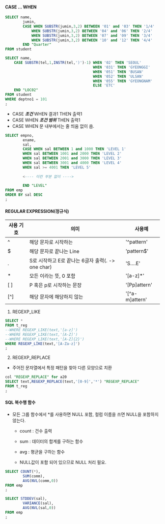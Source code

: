 #### CASE ... WHEN

```sql
SELECT name,
		jumin,
		CASE WHEN SUBSTR(jumin,3,2) BETWEEN '01' and '03' THEN '1/4'
			WHEN SUBSTR(jumin,3,2) BETWEEN '04' and '06' THEN '2/4'
			WHEN SUBSTR(jumin,3,2) BETWEEN '07' and '09' THEN '3/4'
			WHEN SUBSTR(jumin,3,2) BETWEEN '10' and '12' THEN '4/4'
		END "Quarter"
FROM student
```

```sql
SELECT name,
	CASE SUBSTR(tel,1,INSTR(tel,')')-1) WHEN '02' THEN 'SEOUL'
										WHEN '031' THEN 'GYEONGGI'
										WHEN '051' THEN 'BUSAN'
										WHEN '052' THEN 'ULSAN'
										WHEN '055' THEN 'GYEONGNAM'
										ELSE 'ETC'
	END "LOC02"
FROM student
WHERE deptno1 = 101
;
```

- CASE ***조건*** WHEN 결과1 THEN 출력1
- CASE WHEN ***조건 범위*** THEN 출력1
- CASE WHEN 문 내부에서는 줄 띄움 없이 씀.

```sql
SELECT empno,
		ename,
		sal,
		CASE WHEN sal BETWEEN 1 and 1000 THEN 'LEVEL 1'
		WHEN sal BETWEEN 1001 and 2000 THEN 'LEVEL 2'
		WHEN sal BETWEEN 2001 and 3000 THEN 'LEVEL 3'
		WHEN sal BETWEEN 3001 and 4000 THEN 'LEVEL 4'
		WHEN sal >= 4001 THEN 'LEVEL 5'
		
		<---- 이런 부분 없이 ----> 
		
		END "LEVEL"
FROM emp
ORDER BY sal DESC
;
```



#### REGULAR EXPRESSION(정규식)

| 사용  기호 | 의미                                               | 사용예         |
| ---------- | -------------------------------------------------- | -------------- |
| ^          | 해당 문자로 시작하는                               | '^pattern'     |
| $          | 해당 문자로 끝나는 Line                            | 'pattern$'     |
| .          | S로 시작하고 E로 끝나는 6글자 출력(.  -> one char) | 'S….E'         |
| *          | 모든 이라는 뜻, 0 포함                             | '[a-z]*'       |
| [ ]        | P 혹은 p로 시작하는 문장                           | '[Pp]attern'   |
| [^]        | 해당 문자에 해당하지 않는                          | '[^a-m]attern' |

1. REGEXP_LIKE

```sql
SELECT *
FROM t_reg
--WHERE REGEXP_LIKE(text,'[a-z]')
--WHERE REGEXP_LIKE(text,'[A-Z]')
--WHERE REGEXP_LIKE(text,'[A-Z]{2}')
WHERE REGEXP_LIKE(text,'[A-Za-z]')
;
```



2. REGEXP_REPLACE

- 주어진 문자열에서 특정 패턴을 찾아  다른 모양으로 치환

```sql
col "REGEXP_REPLACE" for a20
SELECT text,REGEXP_REPLACE(text,'[0-9]','*') "REGEXP_REPLACE"
FROM t_reg
;
```



#### SQL 복수행 함수

- 모든 그룹 함수에서 *를 사용하면 NULL 포함, 컬럼 이름을 쓰면 NULL을 포함하지 않는다.

  - count : 건수 출력

  - sum : 데이터의 합계를 구하는 함수
  - avg : 평균을 구하는 함수
  - NULL값이 포함 되어 있으므로 NULL 처리 필요.

```sql
SELECT COUNT(*),
		SUM(comm),
		AVG(NVL(comm,0))
FROM emp
;
```

```sql
SELECT STDDEV(sal),
		VARIANCE(sal),
		AVG(NVL(sal,0))
FROM emp
;
```























